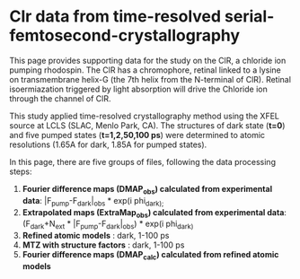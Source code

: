 # Clr data from time-resolved serial-femtosecond-crystallography

This page provides supporting data for the study on the ClR, a chloride ion pumping rhodospin. The ClR has a chromophore, retinal linked to a lysine on transmembrane helix-G (the 7th helix from the N-terminal of ClR). Retinal isoermiazation triggered by light absorption will drive the Chloride ion through the channel of ClR. 

This study applied time-resolved crystallography method using the XFEL source at LCLS (SLAC, Menlo Park, CA). The structures of dark state (__t=0__) and five pumped states (__t=1,2,50,100 ps__) were determined to atomic resolutions (1.65A for dark, 1.85A for pumped states).

In this page, there are five groups of files, following the data processing steps:

1. __Fourier difference maps (DMAP<sub>obs</sub>) calculated from experimental data__: |F<sub>pump</sub>-F<sub>dark</sub>|<sub>obs</sub> * exp(i phi<sub>dark</usb>);
2. __Extrapolated maps (ExtraMap<sub>obs</sub>) calculated from experimental data__: (F<sub>dark</sub>+N<sub>ext</sub> * |F<sub>pump</sub>-F<sub>dark</sub>|<sub>obs</sub>) * exp(i phi<sub>dark</usb>)
3. __Refined atomic models__ : dark, 1-100 ps
4. __MTZ with structure factors__ : dark, 1-100 ps
5. __Fourier difference maps (DMAP<sub>calc</sub>) calculated from refined atomic models__
